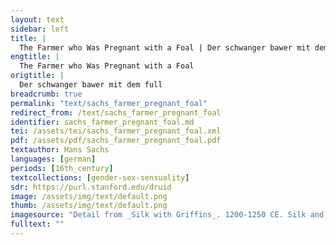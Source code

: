 ```yaml
---
layout: text
sidebar: left
title: |
  The Farmer who Was Pregnant with a Foal | Der schwanger bawer mit dem full
engtitle: |
  The Farmer who Was Pregnant with a Foal
origtitle: |
  Der schwanger bawer mit dem full
breadcrumb: true
permalink: "text/sachs_farmer_pregnant_foal"
redirect_from: /text/sachs_farmer_pregnant_foal
identifier: sachs_farmer_pregnant_foal.md
tei: /assets/tei/sachs_farmer_pregnant_foal.xml
pdf: /assets/pdf/sachs_farmer_pregnant_foal.pdf
textauthor: Hans Sachs
languages: [german]
periods: [16th_century]
textcollections: [gender-sex-sensuality]
sdr: https://purl.stanford.edu/druid 
image: /assets/img/text/default.png
thumb: /assets/img/text/default.png
imagesource: "Detail from _Silk with Griffins_. 1200-1250 CE. Silk and silver-gilt metal on parchment over cotton. Central Asia, Sicily, or North Africa. 69 1/4 x 38 1/4 in. (175.9 x 97.2 cm). The Cloisters Collection, 1984, at the Metropolitan Museum of Art, New York. Object Number 1984.344. [https://www.metmuseum.org/art/collection/search/466119](https://www.metmuseum.org/art/collection/search/466119). [Public Domain]"
fulltext: ""
---
```

 
